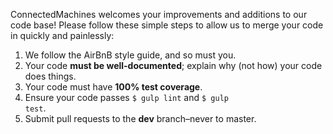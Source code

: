 ConnectedMachines welcomes your improvements and additions to our code base! Please follow these simple steps to allow us to merge your code in quickly and painlessly:

1. We follow the AirBnB style guide, and so must you.
2. Your code **must be well-documented**; explain why (not how) your code does things.
3. Your code must have **100% test coverage**.
4. Ensure your code passes <code>$ gulp lint</code> and <code>$ gulp test</code>.
5. Submit pull requests to the **dev** branch–never to master.
